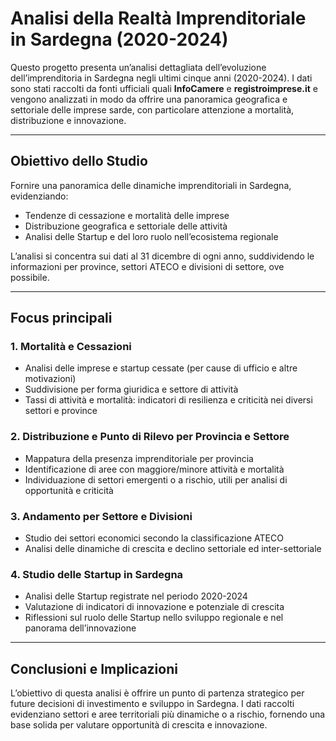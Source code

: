# Analisi della Realtà Imprenditoriale in Sardegna (2020-2024)

Questo progetto presenta un’analisi dettagliata dell’evoluzione dell’imprenditoria in Sardegna negli ultimi cinque anni (2020-2024). I dati sono stati raccolti da fonti ufficiali quali **InfoCamere** e **registroimprese.it** e vengono analizzati in modo da offrire una panoramica geografica e settoriale delle imprese sarde, con particolare attenzione a mortalità, distribuzione e innovazione.

---

## Obiettivo dello Studio

Fornire una panoramica delle dinamiche imprenditoriali in Sardegna, evidenziando:
- Tendenze di cessazione e mortalità delle imprese
- Distribuzione geografica e settoriale delle attività
- Analisi delle Startup e del loro ruolo nell’ecosistema regionale

L’analisi si concentra sui dati al 31 dicembre di ogni anno, suddividendo le informazioni per province, settori ATECO e divisioni di settore, ove possibile.

---

## Focus principali

### 1. Mortalità e Cessazioni  
- Analisi delle imprese e startup cessate (per cause di ufficio e altre motivazioni)  
- Suddivisione per forma giuridica e settore di attività  
- Tassi di attività e mortalità: indicatori di resilienza e criticità nei diversi settori e province

### 2. Distribuzione e Punto di Rilevo per Provincia e Settore  
- Mappatura della presenza imprenditoriale per provincia  
- Identificazione di aree con maggiore/minore attività e mortalità  
- Individuazione di settori emergenti o a rischio, utili per analisi di opportunità e criticità

### 3. Andamento per Settore e Divisioni  
- Studio dei settori economici secondo la classificazione ATECO  
- Analisi delle dinamiche di crescita e declino settoriale ed inter-settoriale

### 4. Studio delle Startup in Sardegna  
- Analisi delle Startup registrate nel periodo 2020-2024  
- Valutazione di indicatori di innovazione e potenziale di crescita  
- Riflessioni sul ruolo delle Startup nello sviluppo regionale e nel panorama dell’innovazione

---

## Conclusioni e Implicazioni

L’obiettivo di questa analisi è offrire un punto di partenza strategico per future decisioni di investimento e sviluppo in Sardegna. I dati raccolti evidenziano settori e aree territoriali più dinamiche o a rischio, fornendo una base solida per valutare opportunità di crescita e innovazione.
